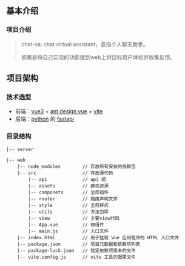 

## 基本介绍

### 项目介绍

> chat-va: chat virtual assistant，意指个人聊天助手。
>
> 初衷是将自己实现的功能放到web上供目标用户体验并收集反馈。

## 项目架构

### 技术选型

- 前端：[vue3]() + [ant design vue]() + [vite](https://vitejs.dev/)
- 后端：[python]() 的 [fastapi]()

### 目录结构

```
|-- server

|-- web
    |-- node_modules        // 存放所有安装的依赖包
    |-- src                 // 存放源代码
        |-- api             // api 组
        |-- assets          // 静态资源
        |-- componets       // 全局组件
        |-- router          // 路由声明文件
        |-- style           // 全局样式
        |-- utils           // 方法包库
        |-- view            // 主要view代码
        |-- App.vue         // 根组件
        |-- main.js         // 入口文件
    |-- index.html          // 用于挂载 Vue 应用程序的 HTML 入口文件
    |-- package.json        // 项目元数据和依赖项列表
    |-- package-lock.json   // 锁定依赖项版本的文件
    |-- vite.config.js      // vite 工具的配置文件
```